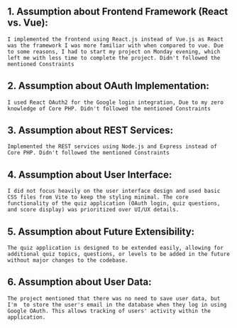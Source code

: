 ## 1. Assumption about Frontend Framework (React vs. Vue):

    I implemented the frontend using React.js instead of Vue.js as React was the framework I was more familiar with when compared to vue. Due to some reasons, I had to start my project on Monday evening, which left me with less time to complete the project. Didn't followed the mentioned Constraints

## 2. Assumption about OAuth Implementation:

    I used React OAuth2 for the Google login integration, Due to my zero knowledge of Core PHP. Didn't followed the mentioned Constraints

## 3. Assumption about REST Services:

    Implemented the REST services using Node.js and Express instead of Core PHP. Didn't followed the mentioned Constraints

## 4. Assumption about User Interface:

    I did not focus heavily on the user interface design and used basic CSS files from Vite to keep the styling minimal. The core functionality of the quiz application (OAuth login, quiz questions, and score display) was prioritized over UI/UX details.

## 5. Assumption about Future Extensibility:

    The quiz application is designed to be extended easily, allowing for additional quiz topics, questions, or levels to be added in the future without major changes to the codebase.

## 6. Assumption about User Data:

    The project mentioned that there was no need to save user data, but I'm  to store the user's email in the database when they log in using Google OAuth. This allows tracking of users' activity within the application.
